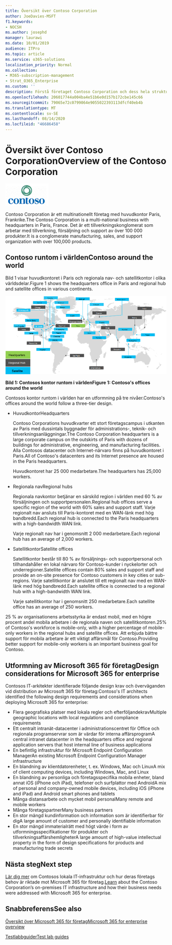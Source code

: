 ```yaml
---
title: Översikt över Contoso Corporation
author: JoeDavies-MSFT
f1.keywords:
- NOCSH
ms.author: josephd
manager: laurawi
ms.date: 10/01/2019
audience: ITPro
ms.topic: article
ms.service: o365-solutions
localization_priority: Normal
ms.collection:
- M365-subscription-management
- Strat_O365_Enterprise
ms.custom: ''
description: Förstå företaget Contoso Corporation och dess hela struktur.
ms.openlocfilehash: 206017744a004ba4e51b6e0d157b172cbe145c66
ms.sourcegitcommit: 79065e72c0799064e9055022393113dfcf40eb4b
ms.translationtype: MT
ms.contentlocale: sv-SE
ms.lasthandoff: 08/14/2020
ms.locfileid: "46686458"
---
```

# <a name="overview-of-the-contoso-corporation"></a><span data-ttu-id="1ed5f-103">Översikt över Contoso Corporation</span><span class="sxs-lookup"><span data-stu-id="1ed5f-103">Overview of the Contoso Corporation</span></span>

![Contoso Corporation](../media/contoso-overview/contoso-icon.png)

<span data-ttu-id="1ed5f-105">Contoso Corporation är ett multinationellt företag med huvudkontor Paris, Frankrike.</span><span class="sxs-lookup"><span data-stu-id="1ed5f-105">The Contoso Corporation is a multi-national business with headquarters in Paris, France.</span></span> <span data-ttu-id="1ed5f-106">Det är ett tillverkningskonglomerat som arbetar med tillverkning, försäljning och support av över 100 000 produkter.</span><span class="sxs-lookup"><span data-stu-id="1ed5f-106">It is a conglomerate manufacturing, sales, and support organization with over 100,000 products.</span></span>

## <a name="contoso-around-the-world"></a><span data-ttu-id="1ed5f-107">Contoso runtom i världen</span><span class="sxs-lookup"><span data-stu-id="1ed5f-107">Contoso around the world</span></span>

<span data-ttu-id="1ed5f-108">Bild 1 visar huvudkontoret i Paris och regionala nav- och satellitkontor i olika världsdelar.</span><span class="sxs-lookup"><span data-stu-id="1ed5f-108">Figure 1 shows the headquarters office in Paris and regional hub and satellite offices in various continents.</span></span>

![Contosos kontor runtom i världen](../media/contoso-overview/contoso-overview-fig1.png)

<span data-ttu-id="1ed5f-110">**Bild 1: Contosos kontor runtom i världen**</span><span class="sxs-lookup"><span data-stu-id="1ed5f-110">**Figure 1: Contoso's offices around the world**</span></span>
 
<span data-ttu-id="1ed5f-111">Contosos kontor runtom i världen har en utformning på tre nivåer.</span><span class="sxs-lookup"><span data-stu-id="1ed5f-111">Contoso's offices around the world follow a three-tier design.</span></span>

- <span data-ttu-id="1ed5f-112">Huvudkontor</span><span class="sxs-lookup"><span data-stu-id="1ed5f-112">Headquarters</span></span>

  <span data-ttu-id="1ed5f-113">Contoso Corporations huvudkvarter ett stort företagscampus i utkanten av Paris med dussintals byggnader för administrations-, teknik- och tillverkningsanläggningar.</span><span class="sxs-lookup"><span data-stu-id="1ed5f-113">The Contoso Corporation headquarters is a large corporate campus on the outskirts of Paris with dozens of buildings for administrative, engineering, and manufacturing facilities.</span></span> <span data-ttu-id="1ed5f-114">Alla Contosos datacenter och Internet-närvaro finns på huvudkontoret i Paris.</span><span class="sxs-lookup"><span data-stu-id="1ed5f-114">All of Contoso's datacenters and its Internet presence are housed in the Paris headquarters.</span></span>

  <span data-ttu-id="1ed5f-115">Huvudkontoret har 25 000 medarbetare.</span><span class="sxs-lookup"><span data-stu-id="1ed5f-115">The headquarters has 25,000 workers.</span></span>

- <span data-ttu-id="1ed5f-116">Regionala nav</span><span class="sxs-lookup"><span data-stu-id="1ed5f-116">Regional hubs</span></span>

  <span data-ttu-id="1ed5f-117">Regionala navkontor betjänar en särskild region i världen med 60 % av försäljningen och supportpersonalen.</span><span class="sxs-lookup"><span data-stu-id="1ed5f-117">Regional hub offices serve a specific region of the world with 60% sales and support staff.</span></span> <span data-ttu-id="1ed5f-118">Varje regionalt nav ansluts till Paris-kontoret med en WAN-länk med hög bandbredd.</span><span class="sxs-lookup"><span data-stu-id="1ed5f-118">Each regional hub is connected to the Paris headquarters with a high-bandwidth WAN link.</span></span>

  <span data-ttu-id="1ed5f-119">Varje regionalt nav har i genomsnitt 2 000 medarbetare.</span><span class="sxs-lookup"><span data-stu-id="1ed5f-119">Each regional hub has an average of 2,000 workers.</span></span>

- <span data-ttu-id="1ed5f-120">Satellitkontor</span><span class="sxs-lookup"><span data-stu-id="1ed5f-120">Satellite offices</span></span>

  <span data-ttu-id="1ed5f-121">Satellitkontor består till 80 % av försäljnings- och supportpersonal och tillhandahåller en lokal närvaro för Contoso-kunder i nyckelorter och underregioner.</span><span class="sxs-lookup"><span data-stu-id="1ed5f-121">Satellite offices contain 80% sales and support staff and provide an on-site presence for Contoso customers in key cities or sub-regions.</span></span> <span data-ttu-id="1ed5f-122">Varje satellitkontor är anslutet till ett regionalt nav med en WAN-länk med hög bandbredd.</span><span class="sxs-lookup"><span data-stu-id="1ed5f-122">Each satellite office is connected to a regional hub with a high-bandwidth WAN link.</span></span>

  <span data-ttu-id="1ed5f-123">Varje satellitkontor har i genomsnitt 250 medarbetare.</span><span class="sxs-lookup"><span data-stu-id="1ed5f-123">Each satellite office has an average of 250 workers.</span></span>

<span data-ttu-id="1ed5f-124">25 % av organisationens arbetsstyrka är endast mobil, med en högre procent andel mobila arbetare i de regionala naven och satellitkontoren.</span><span class="sxs-lookup"><span data-stu-id="1ed5f-124">25% of Contoso's workforce is mobile-only, with a higher percentage of mobile-only workers in the regional hubs and satellite offices.</span></span> <span data-ttu-id="1ed5f-125">Att erbjuda bättre support för mobila arbetare är ett viktigt affärsmål för Contoso.</span><span class="sxs-lookup"><span data-stu-id="1ed5f-125">Providing better support for mobile-only workers is an important business goal for Contoso.</span></span>

## <a name="design-considerations-for-microsoft-365-for-enterprise"></a><span data-ttu-id="1ed5f-126">Utformning av Microsoft 365 för företag</span><span class="sxs-lookup"><span data-stu-id="1ed5f-126">Design considerations for Microsoft 365 for enterprise</span></span>

<span data-ttu-id="1ed5f-127">Contosos IT-arkitekter identifierade följande design krav och överväganden vid distribution av Microsoft 365 för företag:</span><span class="sxs-lookup"><span data-stu-id="1ed5f-127">Contoso's IT architects identified the following design requirements and considerations when deploying Microsoft 365 for enterprise:</span></span> 

- <span data-ttu-id="1ed5f-128">Flera geografiska platser med lokala regler och efterföljandekrav</span><span class="sxs-lookup"><span data-stu-id="1ed5f-128">Multiple geographic locations with local regulations and compliance requirements</span></span>
- <span data-ttu-id="1ed5f-129">Ett centralt intranät-datacenter i administrationscentret för Office och regionala programservrar som är värdar för interna affärsprogram</span><span class="sxs-lookup"><span data-stu-id="1ed5f-129">A central intranet datacenter in the headquarters office and regional application servers that host internal line of business applications</span></span>
- <span data-ttu-id="1ed5f-130">En befintlig infrastruktur för Microsoft Endpoint Configuration Manager</span><span class="sxs-lookup"><span data-stu-id="1ed5f-130">An existing Microsoft Endpoint Configuration Manager infrastructure</span></span>
- <span data-ttu-id="1ed5f-131">En blandning av klientdatorenheter, t. ex. Windows, Mac och Linux</span><span class="sxs-lookup"><span data-stu-id="1ed5f-131">A mix of client computing devices, including Windows, Mac, and Linux</span></span>
- <span data-ttu-id="1ed5f-132">En blandning av personliga och företagsspecifika mobila enheter, bland annat iOS (iPhone och iPad), telefoner och surfplattor med Android</span><span class="sxs-lookup"><span data-stu-id="1ed5f-132">A mix of personal and company-owned mobile devices, including iOS (iPhone and iPad) and Android smart phones and tablets</span></span>
- <span data-ttu-id="1ed5f-133">Många distansarbete och mycket mobil personal</span><span class="sxs-lookup"><span data-stu-id="1ed5f-133">Many remote and mobile workers</span></span>
- <span data-ttu-id="1ed5f-134">Många företagspartner</span><span class="sxs-lookup"><span data-stu-id="1ed5f-134">Many business partners</span></span>
- <span data-ttu-id="1ed5f-135">En stor mängd kundinformation och information som är identifierbar för dig</span><span class="sxs-lookup"><span data-stu-id="1ed5f-135">A large amount of customer and personally identifiable information</span></span>
- <span data-ttu-id="1ed5f-136">En stor mängd immaterialrätt med högt värde i form av utformningsspecifikationer för produkter och tillverkningsaffärshemligheter</span><span class="sxs-lookup"><span data-stu-id="1ed5f-136">A large amount of high-value intellectual property in the form of design specifications for products and manufacturing trade secrets</span></span>

## <a name="next-step"></a><span data-ttu-id="1ed5f-137">Nästa steg</span><span class="sxs-lookup"><span data-stu-id="1ed5f-137">Next step</span></span>

<span data-ttu-id="1ed5f-138">[Lär dig mer](contoso-infra-needs.md) om Contosos lokala IT-infrastruktur och hur deras företags behov är riktade mot Microsoft 365 för företag.</span><span class="sxs-lookup"><span data-stu-id="1ed5f-138">[Learn](contoso-infra-needs.md) about the Contoso Corporation’s on-premises IT infrastructure and how their business needs were addressed with Microsoft 365 for enterprise.</span></span>

## <a name="see-also"></a><span data-ttu-id="1ed5f-139">Snabbreferens</span><span class="sxs-lookup"><span data-stu-id="1ed5f-139">See also</span></span>

[<span data-ttu-id="1ed5f-140">Översikt över Microsoft 365 för företag</span><span class="sxs-lookup"><span data-stu-id="1ed5f-140">Microsoft 365 for enterprise overview</span></span>](microsoft-365-overview.md)

[<span data-ttu-id="1ed5f-141">Testlabbguider</span><span class="sxs-lookup"><span data-stu-id="1ed5f-141">Test lab guides</span></span>](m365-enterprise-test-lab-guides.md)



